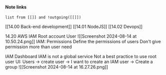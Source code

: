 #### Note links

```dataview
list from [[]] and !outgoing([[]])
```

[[14.00 Back-end development]]
[[14.01 NodeJS]]
[[14.02 Devops]]

14.20 AWS
IAM
Root account 
User
![[Screenshot 2024-08-14 at 10.50.24.png]]
IAM: Permissions
Define the permissions of users
Don't give permission more than user need

IAM Dashboard
IAM is not a global service
Not a best practice to use root user
UI: Users 
-> create user 
-> I want to create an IAM user 
-> Create a group
![[Screenshot 2024-08-14 at 16.27.26.png]]